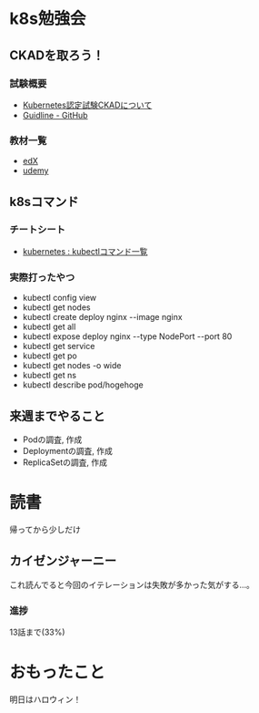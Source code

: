 # k8s勉強会

## CKADを取ろう！

### 試験概要
* [Kubernetes認定試験CKADについて](https://qiita.com/Hiroyuki_OSAKI/items/e6affd8e78a127e244ae)
* [Guidline - GitHub](https://github.com/cncf/curriculum/blob/master/certified_kubernetes_developer_exam_v1.11.0.pdf)

### 教材一覧
* [edX](https://www.edx.org/course/introduction-to-kubernetes)
* [udemy](https://www.udemy.com/certified-kubernetes-application-developer/)

## k8sコマンド

### チートシート
* [kubernetes : kubectlコマンド一覧](https://qiita.com/suzukihi724/items/241f7241d297a2d4a55c)

### 実際打ったやつ
* kubectl config view
* kubectl get nodes
* kubectl create deploy nginx --image nginx
* kubectl get all
* kubectl expose deploy nginx --type NodePort --port 80
* kubectl get service
* kubectl get po
* kubectl get nodes -o wide
* kubectl get ns
* kubectl describe pod/hogehoge

## 来週までやること
* Podの調査, 作成
* Deploymentの調査, 作成
* ReplicaSetの調査, 作成

# 読書
帰ってから少しだけ

## カイゼンジャーニー
これ読んでると今回のイテレーションは失敗が多かった気がする...。

### 進捗
13話まで(33%)

# おもったこと
明日はハロウィン！